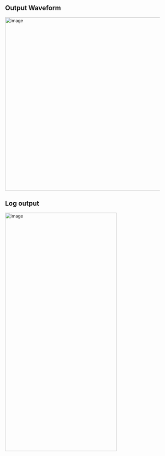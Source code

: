 ## Output Waveform 
<img width="1919" height="565" alt="image" src="https://github.com/user-attachments/assets/2f47f529-e166-49b1-8359-aee6a293effa" />

## Log output
<img width="363" height="777" alt="image" src="https://github.com/user-attachments/assets/22853d11-d204-4cb4-b117-a9e6415441fa" />
